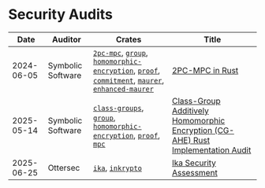 # Security Audits

| Date           | Auditor           | Crates                                                                                               | Title                                                                 |
| -------------- | ----------------  | ---------------------------------------------------------------------------------------------------- | --------------------------------------------------------------------- |
| 2024-06-05     | Symbolic Software | [`2pc-mpc`](https://github.com/dwallet-labs/2pc-mpc), [`group`](https://github.com/dwallet-labs/group), [`homomorphic-encryption`](https://github.com/dwallet-labs/homomorphic-encryption), [`proof`](https://github.com/dwallet-labs/proof), [`commitment`](https://github.com/dwallet-labs/commitment), [`maurer`](https://github.com/dwallet-labs/maurer), [`enhanced-maurer`](https://github.com/dwallet-labs/enhanced-maurer)     | [2PC-MPC in Rust](docs/Symbolic-2PC-MPC-V1-2024.pdf)                                     |
| 2025-05-14     | Symbolic Software | [`class-groups`](https://github.com/dwallet-labs/inkrypto/tree/main/class-groups), [`group`](https://github.com/dwallet-labs/inkrypto/tree/main/group), [`homomorphic-encryption`](https://github.com/dwallet-labs/inkrypto/tree/main/homomorphic-encryption), [`proof`](https://github.com/dwallet-labs/proof), [`mpc`](https://github.com/dwallet-labs/inkrypto/tree/main/mpc)     | [Class-Group Additively Homomorphic Encryption (CG-AHE) Rust Implementation Audit](docs/Symbolic-2PC-MPC-V2-2025.pdf)                                     |
| 2025-06-25     | Ottersec | [`ika`](https://github.com/dwallet-labs/ika), [`inkrypto`](https://github.com/dwallet-labs/inkrypto)     | [Ika Security Assessment](docs/Ottersec-Ika-2025.pdf)                                     |
